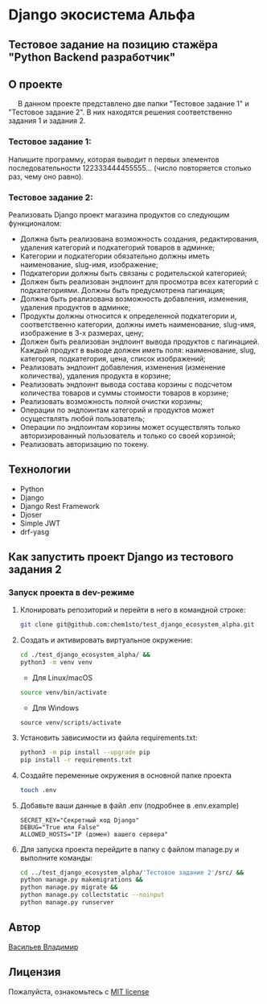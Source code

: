 # Django экосистема Альфа
## Тестовое задание на позицию стажёра "Python Backend разработчик"

## О проекте
&ensp; &nbsp; В данном проекте представлено две папки "Тестовое задание 1" и 
"Тестовое задание 2". В них находятся решения соответственно задания 1 и 
задания 2.

### Тестовое задание 1:
Напишите программу, которая выводит n первых элементов последовательности 
122333444455555… (число повторяется столько раз, чему оно равно).

### Тестовое задание 2:
Реализовать Django проект магазина продуктов со следующим функционалом:
- Должна быть реализована возможность создания, редактирования, удаления 
категорий и подкатегорий товаров в админке;
- Категории и подкатегории обязательно должны иметь наименование, slug-имя, 
изображение;
- Подкатегории должны быть связаны с родительской категорией;
- Должен быть реализован эндпоинт для просмотра всех категорий с 
подкатегориями. Должны быть предусмотрена пагинация;
- Должна быть реализована возможность добавления, изменения, удаления 
продуктов в админке;
- Продукты должны относится к определенной подкатегории и, соответственно 
категории, должны иметь наименование, slug-имя, изображение в 3-х размерах, 
цену;
- Должен быть реализован эндпоинт вывода продуктов с пагинацией. Каждый 
продукт в выводе должен иметь поля: наименование, slug, категория, 
подкатегория, цена, список изображений;
- Реализовать эндпоинт добавления, изменения (изменение количества), удаления 
продукта в корзине;
- Реализовать эндпоинт вывода состава корзины с подсчетом количества товаров и 
суммы стоимости товаров в корзине;
- Реализовать возможность полной очистки корзины;
- Операции по эндпоинтам категорий и продуктов может осуществлять любой 
пользователь;
- Операции по эндпоинтам корзины может осуществлять только авторизированный 
пользователь и только со своей корзиной;
- Реализовать авторизацию по токену.

## Технологии
- Python
- Django
- Django Rest Framework
- Djoser
- Simple JWT
- drf-yasg

## Как запустить проект Django из тестового задания 2

### Запуск проекта в dev-режиме
1. Клонировать репозиторий и перейти в него в командной строке:
    ```bash
    git clone git@github.com:chem1sto/test_django_ecosystem_alpha.git
    ```
2. Создать и активировать виртуальное окружение:
    ```bash
    cd ./test_django_ecosystem_alpha/ &&
    python3 -m venv venv
    ```
    * Для Linux/macOS
    ```bash
    source venv/bin/activate
    ```
    * Для Windows
    ```shell
    source venv/scripts/activate
    ```
3. Установить зависимости из файла requirements.txt:
   ```bash
   python3 -m pip install --upgrade pip
   pip install -r requirements.txt
   ```
4. Создайте переменные окружения в основной папке проекта
    ```bash
    touch .env
    ```
5. Добавьте ваши данные в файл .env (подробнее в .env.example)
    ```
    SECRET_KEY="Секретный код Django"
    DEBUG="True или False"
    ALLOWED_HOSTS="IP (домен) вашего сервера"
    ```
6. Для запуска проекта перейдите в папку с файлом manage.py и выполните команды:
   ```bash
   cd ../test_django_ecosystem_alpha/'Тестовое задание 2'/src/ &&
   python manage.py makemigrations &&
   python manage.py migrate &&
   python manage.py collectstatic --noinput
   python manage.py runserver
   ```

## Автор
[Васильев Владимир](https://github.com/chem1sto)

## Лицензия
Пожалуйста, ознакомьтесь с [MIT license](https://github.com/chem1sto/test_django_ecosystem_alpha?tab=MIT-1-ov-file)
